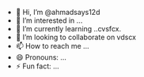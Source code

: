 - 👋 Hi, I’m @ahmadsays12d
- 👀 I’m interested in ...
- 🌱 I’m currently learning ..cvsfcx.
- 💞️ I’m looking to collaborate on vdscx 
- 📫 How to reach me ...
- 😄 Pronouns: ...
- ⚡ Fun fact: ...

<!---
ahmadsays12/ahmadsays12 is a ✨ special ✨ repository because its `README.md` (this file) appears on your GitHub profile.
You can click the Preview link to take a look at your changes.
--->
